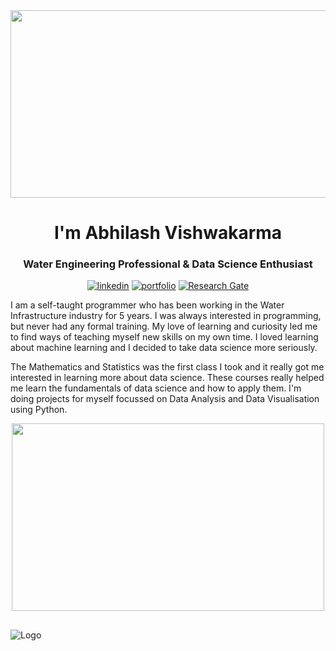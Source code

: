 <div align="center">
  <img src="https://media.giphy.com/media/dWesBcTLavkZuG35MI/giphy.gif" width="600" height="300"/>
</div>


<h1 align="center">I'm Abhilash Vishwakarma</h1>
<h3 align="center">Water Engineering Professional & Data Science Enthusiast</h3>

<div align="center">
  
[![linkedin](https://img.shields.io/badge/linkedin-0A66C2?style=for-the-badge&logo=linkedin&logoColor=white)](https://www.linkedin.com/in/abhilashvishwakarma1)
[![portfolio](https://img.shields.io/badge/Portfolio-100000?style=for-the-badge&logo=github&logoColor=white)](https://abhilashvishwakama.github.io/)
[![Research Gate](https://img.shields.io/badge/Research_Gate-00CCBB.svg?&style=for-the-badge&logo=ResearchGate&logoColor=white)](https://www.researchgate.net/profile/Abhilash-Vishwakarma/)

</div>

I am a self-taught programmer who has been working in the Water Infrastructure industry for 5 years. I was always interested in programming, but never had any formal training. My love of learning and curiosity led me to find ways of teaching myself new skills on my own time. I loved learning about machine learning and I decided to take data science more seriously.

The Mathematics and Statistics was the first class I took and it really got me interested in learning more about data science. These courses really helped me learn the fundamentals of data science and how to apply them. I'm doing projects for myself focussed on Data Analysis and Data Visualisation using Python. 

<div align="center">
  <img src="https://waterengineeringdaily.com/wp-content/uploads/2022/12/waterengineeringdaily-sitelogo@2x.png" width="500" height="300"/>
</div>

##
![Logo](https://www.netic.dk/wp-content/uploads/2018/11/Line-web-banner-for-artificial-intelligence-1.png)

